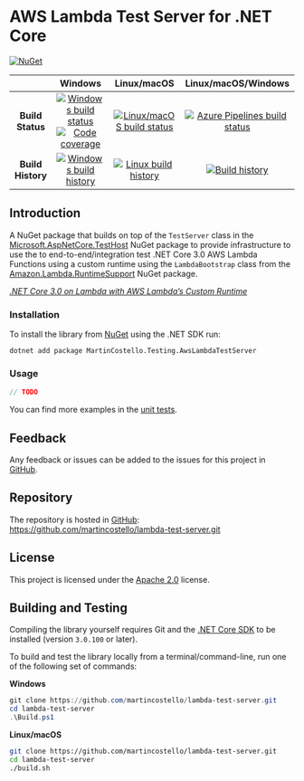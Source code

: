 # AWS Lambda Test Server for .NET Core

[![NuGet](https://buildstats.info/nuget/MartinCostello.Testing.AwsLambdaTestServer?includePreReleases=true)](http://www.nuget.org/packages/MartinCostello.Testing.AwsLambdaTestServer "Download MartinCostello.Testing.AwsLambdaTestServer from NuGet")

| | Windows | Linux/macOS | Linux/macOS/Windows |
|:-:|:-:|:-:|:-:|
| **Build Status** | [![Windows build status](https://img.shields.io/appveyor/ci/martincostello/lambda-test-server/master.svg)](https://ci.appveyor.com/project/martincostello/lambda-test-server) [![Code coverage](https://codecov.io/gh/martincostello/lambda-test-server/branch/master/graph/badge.svg)](https://codecov.io/gh/martincostello/lambda-test-server) | [![Linux/macOS build status](https://img.shields.io/travis/com/martincostello/lambda-test-server/master.svg)](https://travis-ci.com/martincostello/lambda-test-server) | [![Azure Pipelines build status](https://martincostello.visualstudio.com/lambda-test-server/_apis/build/status/martincostello.lambda-test-server?branchName=master)](https://dev.azure.com/martincostello/lambda-test-server/_build/latest?definitionId=74&branchName=master) |
| **Build History** | [![Windows build history](https://buildstats.info/appveyor/chart/martincostello/lambda-test-server?branch=master&includeBuildsFromPullRequest=false)](https://ci.appveyor.com/project/martincostello/lambda-test-server) | [![Linux build history](https://buildstats.info/travisci/chart/martincostello/lambda-test-server?branch=master&includeBuildsFromPullRequest=false)](https://travis-ci.com/martincostello/lambda-test-server) | [![Build history](https://buildstats.info/azurepipelines/chart/martincostello/lambda-test-server/74?branch=master&includeBuildsFromPullRequest=false)](https://dev.azure.com/martincostello/lambda-test-server/_build?definitionId=74) |

## Introduction

A NuGet package that builds on top of the `TestServer` class in the [Microsoft.AspNetCore.TestHost](https://www.nuget.org/packages/Microsoft.AspNetCore.TestHost) NuGet package to provide infrastructure to use the to end-to-end/integration test .NET Core 3.0 AWS Lambda Functions using a custom runtime using the `LambdaBootstrap` class from the [Amazon.Lambda.RuntimeSupport](https://www.nuget.org/packages/Amazon.Lambda.RuntimeSupport/) NuGet package.

[_.NET Core 3.0 on Lambda with AWS Lambda’s Custom Runtime_](https://aws.amazon.com/blogs/developer/net-core-3-0-on-lambda-with-aws-lambdas-custom-runtime/ ".NET Core 3.0 on Lambda with AWS Lambda’s Custom Runtime on the AWS Developer Blog")

### Installation

To install the library from [NuGet](https://www.nuget.org/packages/MartinCostello.Testing.AwsLambdaTestServer/ "MartinCostello.Testing.AwsLambdaTestServer on NuGet.org") using the .NET SDK run:

```
dotnet add package MartinCostello.Testing.AwsLambdaTestServer
```

### Usage

```csharp
// TODO
```

You can find more examples in the [unit tests](https://github.com/martincostello/lambda-test-server/blob/master/tests/AwsLambdaTestServer.Tests/Examples.cs "Unit test examples").

## Feedback

Any feedback or issues can be added to the issues for this project in [GitHub](https://github.com/martincostello/lambda-test-server/issues "Issues for this project on GitHub.com").

## Repository

The repository is hosted in [GitHub](https://github.com/martincostello/lambda-test-server "This project on GitHub.com"): https://github.com/martincostello/lambda-test-server.git

## License

This project is licensed under the [Apache 2.0](http://www.apache.org/licenses/LICENSE-2.0.txt "The Apache 2.0 license") license.

## Building and Testing

Compiling the library yourself requires Git and the [.NET Core SDK](https://www.microsoft.com/net/download/core "Download the .NET Core SDK") to be installed (version `3.0.100` or later).

To build and test the library locally from a terminal/command-line, run one of the following set of commands:

**Windows**

```powershell
git clone https://github.com/martincostello/lambda-test-server.git
cd lambda-test-server
.\Build.ps1
```

**Linux/macOS**

```sh
git clone https://github.com/martincostello/lambda-test-server.git
cd lambda-test-server
./build.sh
```
